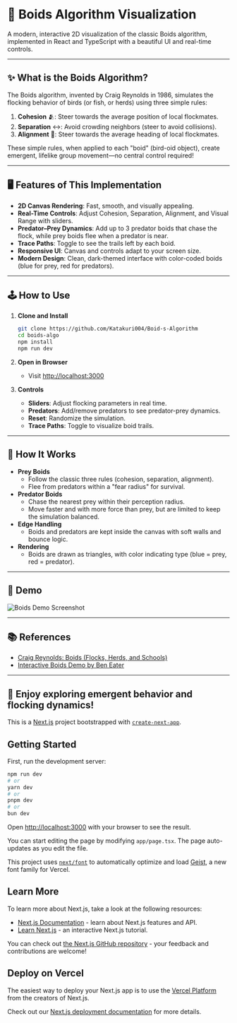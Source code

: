 # 🦅 Boids Algorithm Visualization

A modern, interactive 2D visualization of the classic Boids algorithm, implemented in React and TypeScript with a beautiful UI and real-time controls.

---

## ✨ What is the Boids Algorithm?

The Boids algorithm, invented by Craig Reynolds in 1986, simulates the flocking behavior of birds (or fish, or herds) using three simple rules:

1. **Cohesion** 🫂: Steer towards the average position of local flockmates.
2. **Separation** ↔️: Avoid crowding neighbors (steer to avoid collisions).
3. **Alignment** 🧭: Steer towards the average heading of local flockmates.

These simple rules, when applied to each "boid" (bird-oid object), create emergent, lifelike group movement—no central control required!

---

## 🖥️ Features of This Implementation

- **2D Canvas Rendering**: Fast, smooth, and visually appealing.
- **Real-Time Controls**: Adjust Cohesion, Separation, Alignment, and Visual Range with sliders.
- **Predator–Prey Dynamics**: Add up to 3 predator boids that chase the flock, while prey boids flee when a predator is near.
- **Trace Paths**: Toggle to see the trails left by each boid.
- **Responsive UI**: Canvas and controls adapt to your screen size.
- **Modern Design**: Clean, dark-themed interface with color-coded boids (blue for prey, red for predators).

---

## 🕹️ How to Use

1. **Clone and Install**
   ```bash
   git clone https://github.com/Katakuri004/Boid-s-Algorithm
   cd boids-algo
   npm install
   npm run dev
   ```
2. **Open in Browser**
   - Visit [http://localhost:3000](http://localhost:3000)

3. **Controls**
   - **Sliders**: Adjust flocking parameters in real time.
   - **Predators**: Add/remove predators to see predator-prey dynamics.
   - **Reset**: Randomize the simulation.
   - **Trace Paths**: Toggle to visualize boid trails.

---

## 🧠 How It Works

- **Prey Boids**
  - Follow the classic three rules (cohesion, separation, alignment).
  - Flee from predators within a "fear radius" for survival.
- **Predator Boids**
  - Chase the nearest prey within their perception radius.
  - Move faster and with more force than prey, but are limited to keep the simulation balanced.
- **Edge Handling**
  - Boids and predators are kept inside the canvas with soft walls and bounce logic.
- **Rendering**
  - Boids are drawn as triangles, with color indicating type (blue = prey, red = predator).

---

## 📸 Demo

![Boids Demo Screenshot](demo-screenshot.png)

---

## 📚 References
- [Craig Reynolds: Boids (Flocks, Herds, and Schools)](https://www.red3d.com/cwr/boids/)
- [Interactive Boids Demo by Ben Eater](https://eater.net/boids)

---

## 🚀 Enjoy exploring emergent behavior and flocking dynamics!

This is a [Next.js](https://nextjs.org) project bootstrapped with [`create-next-app`](https://nextjs.org/docs/app/api-reference/cli/create-next-app).

## Getting Started

First, run the development server:

```bash
npm run dev
# or
yarn dev
# or
pnpm dev
# or
bun dev
```

Open [http://localhost:3000](http://localhost:3000) with your browser to see the result.

You can start editing the page by modifying `app/page.tsx`. The page auto-updates as you edit the file.

This project uses [`next/font`](https://nextjs.org/docs/app/building-your-application/optimizing/fonts) to automatically optimize and load [Geist](https://vercel.com/font), a new font family for Vercel.

## Learn More

To learn more about Next.js, take a look at the following resources:

- [Next.js Documentation](https://nextjs.org/docs) - learn about Next.js features and API.
- [Learn Next.js](https://nextjs.org/learn) - an interactive Next.js tutorial.

You can check out [the Next.js GitHub repository](https://github.com/vercel/next.js) - your feedback and contributions are welcome!

## Deploy on Vercel

The easiest way to deploy your Next.js app is to use the [Vercel Platform](https://vercel.com/new?utm_medium=default-template&filter=next.js&utm_source=create-next-app&utm_campaign=create-next-app-readme) from the creators of Next.js.

Check out our [Next.js deployment documentation](https://nextjs.org/docs/app/building-your-application/deploying) for more details.
